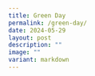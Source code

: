 ```yaml
---
title: Green Day
permalink: /green-day/
date: 2024-05-29
layout: post
description: ""
image: ""
variant: markdown
---
```


